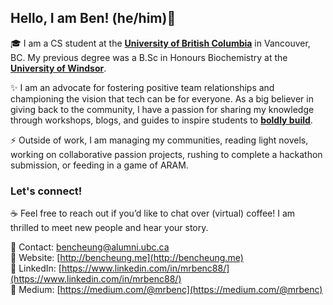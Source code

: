 ## Hello, I am Ben! (he/him)👋


🎓 I am a CS student at the [**University of British Columbia**](https://ubc.ca) in Vancouver, BC. My previous degree was a B.Sc in Honours Biochemistry at the [**University of Windsor**](https://www.uwindsor.ca/). 

✨ I am an advocate for fostering positive team relationships and championing the vision that tech can be for everyone. As a big believer in giving back to the community, I have a passion for sharing my knowledge through workshops, blogs, and guides to inspire students to [**boldly build**](https://medium.com/@mrbenc/to-boldly-build-insights-for-new-developers-to-kickstart-their-projects-d7354a15b396). 

⚡ Outside of work, I am managing my communities, reading light novels, working on collaborative passion projects, rushing to complete a hackathon submission, or feeding in a game of ARAM.

### Let's connect! 
☕ Feel free to reach out if you’d like to chat over (virtual) coffee! I am thrilled to meet new people and hear your story.<br/>

📌 Contact: [bencheung@alumni.ubc.ca](mailto:bencheung@alumni.ubc.ca) <br/>
📌 Website: [http://bencheung.me](http://bencheung.me)<br/>
📌 LinkedIn: [https://www.linkedin.com/in/mrbenc88/](https://www.linkedin.com/in/mrbenc88/)<br/>
📌 Medium: [https://medium.com/@mrbenc](https://medium.com/@mrbenc) 


<!-- 
<img src="https://i.imgur.com/RgKyTyy.png" />
[![MrBenC's github stats](https://github-readme-stats.vercel.app/api?username=mrbenc88&show_icons=true&include_all_commits=true&count_private=true&&hide=issues)](https://github.com/mrbenc88)
[![Top Langs](https://github-readme-stats.vercel.app/api/top-langs/?username=mrbenc88&layout=compact)](https://github.com/mrbenc88)
-->


